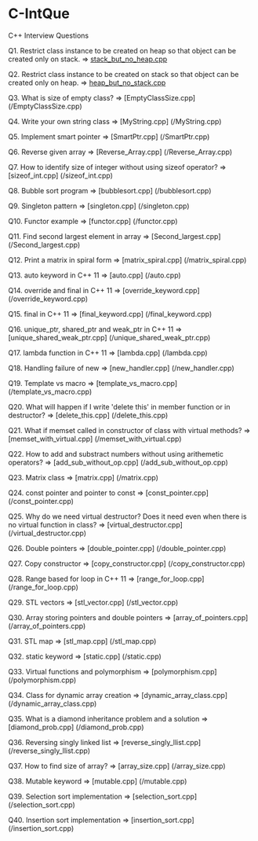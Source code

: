 # C-IntQue
C++ Interview Questions

Q1. Restrict class instance to be created on heap so that object can be created only on stack. => [stack_but_no_heap.cpp](/stack_but_no_heap.cpp)

Q2. Restrict class instance to be created on stack so that object can be created only on heap. => [heap_but_no_stack.cpp](/heap_but_no_stack.cpp)

Q3. What is size of empty class? => [EmptyClassSize.cpp] (/EmptyClassSize.cpp)

Q4. Write your own string class => [MyString.cpp] (/MyString.cpp)

Q5. Implement smart pointer => [SmartPtr.cpp] (/SmartPtr.cpp)

Q6. Reverse given array => [Reverse_Array.cpp] (/Reverse_Array.cpp)

Q7. How to identify size of integer without using sizeof operator? => [sizeof_int.cpp] (/sizeof_int.cpp)

Q8. Bubble sort program => [bubblesort.cpp] (/bubblesort.cpp)

Q9. Singleton pattern => [singleton.cpp] (/singleton.cpp)

Q10. Functor example => [functor.cpp] (/functor.cpp)

Q11. Find second largest element in array => [Second_largest.cpp] (/Second_largest.cpp)

Q12. Print a matrix in spiral form => [matrix_spiral.cpp] (/matrix_spiral.cpp)

Q13. auto keyword in C++ 11 => [auto.cpp] (/auto.cpp)

Q14. override and final in C++ 11 => [override_keyword.cpp] (/override_keyword.cpp)

Q15. final in C++ 11 => [final_keyword.cpp] (/final_keyword.cpp)

Q16. unique_ptr, shared_ptr and weak_ptr in C++ 11 => [unique_shared_weak_ptr.cpp] (/unique_shared_weak_ptr.cpp)

Q17. lambda function in C++ 11 => [lambda.cpp] (/lambda.cpp)

Q18. Handling failure of new => [new_handler.cpp] (/new_handler.cpp)

Q19. Template vs macro => [template_vs_macro.cpp] (/template_vs_macro.cpp)

Q20. What will happen if I write 'delete this' in member function or in destructor? => [delete_this.cpp] (/delete_this.cpp)

Q21. What if memset called in constructor of class with virtual methods? => [memset_with_virtual.cpp] (/memset_with_virtual.cpp)

Q22. How to add and substract numbers without using arithemetic operators? => [add_sub_without_op.cpp] (/add_sub_without_op.cpp)

Q23. Matrix class => [matrix.cpp] (/matrix.cpp)

Q24. const pointer and pointer to const => [const_pointer.cpp] (/const_pointer.cpp)

Q25. Why do we need virtual destructor? Does it need even when there is no virtual function in class? => [virtual_destructor.cpp] (/virtual_destructor.cpp)

Q26. Double pointers => [double_pointer.cpp] (/double_pointer.cpp)

Q27. Copy constructor => [copy_constructor.cpp] (/copy_constructor.cpp)

Q28. Range based for loop in C++ 11 => [range_for_loop.cpp] (/range_for_loop.cpp)

Q29. STL vectors => [stl_vector.cpp] (/stl_vector.cpp)

Q30. Array storing pointers and double pointers => [array_of_pointers.cpp] (/array_of_pointers.cpp)

Q31. STL map => [stl_map.cpp] (/stl_map.cpp)

Q32. static keyword => [static.cpp]  (/static.cpp)

Q33. Virtual functions and polymorphism => [polymorphism.cpp] (/polymorphism.cpp)

Q34. Class for dynamic array creation => [dynamic_array_class.cpp] (/dynamic_array_class.cpp)

Q35. What is a diamond inheritance problem and a solution => [diamond_prob.cpp] (/diamond_prob.cpp)

Q36. Reversing singly linked list => [reverse_singly_llist.cpp] (/reverse_singly_llist.cpp)

Q37. How to find size of array? => [array_size.cpp] (/array_size.cpp)

Q38. Mutable keyword => [mutable.cpp] (/mutable.cpp)

Q39. Selection sort implementation => [selection_sort.cpp] (/selection_sort.cpp)

Q40. Insertion sort implementation => [insertion_sort.cpp] (/insertion_sort.cpp)


